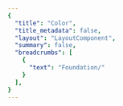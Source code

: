 ```yaml
---
{
  "title": "Color",
  "title_metadata": false,
  "layout": "LayoutComponent",
  "summary": false,
  "breadcrumbs": [
    {
      "text": "Foundation/"
    }
  ],
}
---
```

<cdr-doc-tabs :labels="['Overview', 'Guidelines', 'Brand Palette']">
<template slot="Overview">
<cdr-doc-table-of-contents-shell>
  

Color design tokens store the fundamental decisions of Cedar’s visual language: 
  - Stores color specifications using variable names, not hard-coded values such as hex values for color
  - Allows us to maintain a scalable, adjustable, and consistent visual system 
  - Delivers updates to the brand identity with minimal impact to the code
  - Specifies a hierarchical and semantically defined system


## Color Tokens

### Web and Mobile
List of color tokens with descriptions and values. Web and mobile color tokens have identical hex values but the naming pattern differs. For example, color token names are:
  - **For Web:** cdr-color-text-primary-lightmode 
  - **For Android:** cdr_color_text_primary_lightmode

#### Background

| Token              | Token Name and Usage                   | Token Values        |
| :----------------- | :------------------------------------- | :------------------ |
| <color-example color="cdr-color-background-form-input-lightmode" /> | **cdr-color-background-form-input-lightmode** <br>Only use for light background color - lightest value    | #ffffff <br>r255  g255  b255  |
| <color-example color="cdr-color-background-lighter" /> | **cdr-color-background-lighter** <br>Only use for light background color - value is between light and lightest   | #fafafa <br>r250  g250  b250  |
| <color-example color="cdr-color-background-light" /> | **cdr-color-background-light** <br>Only use for light background color <br>  | #f7f7f7 <br>r247  g247  b247  |
| <color-example color="cdr-color-background-dark" /> | **cdr-color-background-dark** <br>Only use for dark background color   | #292929 <br>r41  g41  b41  |
| <color-example color="cdr-color-background-darker" /> | **cdr-color-background-darker** <br>Only use for dark background color - darkest value   | #1a1a1a <br>r26  g26  b26  |

<br>

#### Typography Colors
##### Text or Foreground Colors on Light Backgrounds

| Token              | Token Name and Usage                   | Token Values        |
| :----------------- | :------------------------------------- | :------------------ |
| <color-example color="cdr-color-text-primary-lightmode" /> | **cdr-color-text-primary-lightmode** <br>Primary body text color on a light background    | #292929<br>r41  g41  b41  |
| <color-example color="cdr-color-text-secondary-lightmode" /> | **cdr-color-text-secondary-lightmode** <br>Secondary or supplemental text color on a light background   | #616161<br>r97  g97  b97  |
| <color-example color="cdr-color-text-link-lightmode" /> | **cdr-color-text-link-lightmode** <br>Link text color on a light background   | #3278ae<br>r50  g120  b174  |
| <color-example color="cdr-color-text-disabled-lightmode" /> | **cdr-color-text-disabled-lightmode** <br>Disabled text color for interactive UI elements on a light background   | #b8b8b8<br>r184  g184  b184  |
| <color-example color="cdr-color-text-error-lightmode" /> | **cdr-color-text-error-lightmode** <br>Error text color on a light background   | #b5292b<br>r181  g41  b43  |

<br>

##### Text or Foreground Colors on Dark Backgrounds

| Token              | Token Name and Usage                   | Token Values        |
| :----------------- | :------------------------------------- | :------------------ |
| <color-example color="cdr-color-text-primary-darkmode" /> | **cdr-color-text-primary-darkmode** <br>Primary body text color on a dark background     | #fafafa<br>r250  g250  b250  |
| <color-example color="cdr-color-text-secondary-darkmode" /> | **cdr-color-text-secondary-darkmode** <br>Secondary or supplemental text color on a dark background    | #999999<br>r153  g153  b153  |
| <color-example color="cdr-color-text-link-darkmode" /> | **cdr-color-text-link-darkmode** <br>Link text color on a dark background    | #5197cd<br>r81  g151  b205  |
| <color-example color="cdr-color-text-disabled-darkmode" /> | **cdr-color-text-disabled-darkmode** <br>Disabled text color for interactive UI elements on a dark background    | #616161<br>r97  g97  b97  |
| <color-example color="cdr-color-text-error-darkmode" /> | **cdr-color-text-error-darkmode** <br>Error text color on a dark background     | #e86868<br>r232  g104  b104  |


<br>

#### Forms Colors
##### Text and Backgrounds for Forms on Light Backgrounds

| Token              | Token Name and Usage                   | Token Values        |
| :----------------- | :------------------------------------- | :------------------ |
| <color-example color="cdr-color-text-form-label-lightmode" /> | **cdr-color-text-form-label-lightmode** <br>Label text color for forms on a light background. Can also be used for input entry text    | #292929<br>r41  g41  b41  |
| <color-example color="cdr-color-text-form-placeholder-lightmode" /> | **cdr-color-text-form-placeholder-lightmode** <br>Placeholder text color for forms on a light background     | #616161<br>r97  g97  b97  |
| <color-example color="cdr-color-text-form-disabled-lightmode" /> | **cdr-color-text-form-disabled-lightmode** <br>Disabled text color for forms on a light background     | #b8b8b8<br>r184  g184  b184  |
| <color-example color="cdr-color-background-form-lightmode" /> | **cdr-color-background-form-lightmode** <br>Light background color for forms    | #ffffff<br>r255  g255  b255  |
| <color-example color="cdr-color-background-form-input-lightmode" /> | **cdr-color-background-form-input-lightmode** <br>Light background color for input control    | #ffffff<br>r255  g255  b255  |

<br>

##### Text and Backgrounds for Forms on Dark Backgrounds

| Token              | Token Name and Usage                   | Token Values        |
| :----------------- | :------------------------------------- | :------------------ |
| <color-example color="cdr-color-text-form-label-darkmode" /> | **cdr-color-text-form-label-darkmode** <br>Label text color for forms on a dark background. Can also be used for input entry text    | #fafafa<br>r250  g250  b250   |
| <color-example color="cdr-color-text-form-placeholder-darkmode" /> | **cdr-color-text-form-placeholder-darkmode** <br>Placeholder text color for forms on a dark background     | #999999<br>r153  g153  b153   |
| <color-example color="cdr-color-text-form-disabled-darkmode" /> | **cdr-color-text-form-disabled-darkmode** <br>Disabled text color for forms on a dark background     | #616161<br>r97  g97  b97   |
| <color-example color="cdr-color-background-form-darkmode" /> | **cdr-color-background-form-darkmode** <br>Dark background color for forms    | #292929<br>r41  g41  b41  |
| <color-example color="cdr-color-background-form-input-darkmode" /> | **cdr-color-background-form-input-darkmode** <br>Dark background color for input control    | #292929<br>r41  g41  b41  |

<br>

#### Border Colors
##### For Light Backgrounds

| Token              | Token Name and Usage                   | Token Values        |
| :----------------- | :------------------------------------- | :------------------ |
| <color-example color="cdr-color-border-primary-lightmode" /> | **cdr-color-border-primary-lightmode** <br>Primary border color for light background    | #616161<br>r97  g97  b97  |
| <color-example color="cdr-color-border-secondary-lightmode" /> | **cdr-color-border-secondary-lightmode** <br>Secondary border color for light background    | #b8b8b8<br>r184  g184  b184  |
| <color-example color="cdr-color-border-disabled-lightmode" /> | **cdr-color-border-disabled-lightmode** <br>Border color for disabled state for light background     | #dadada<br>r218  g218  b218  |
| <color-example color="cdr-color-border-error-lightmode" /> | **cdr-color-border-error-lightmode** <br>Border color for error validation state for light background     | #e86868<br>r232  g104  b104  |
| <color-example color="cdr-color-border-selected-lightmode" /> | **cdr-color-border-selected-lightmode** <br>     | #2b6692<br><span style="white-space: nowrap;">r43  g102  b146</span>  |

<br>

##### For Dark Backgrounds

| Token              | Token Name and Usage                   | Token Values        |
| :----------------- | :------------------------------------- | :------------------ |
| <color-example color="cdr-color-border-secondary-darkmode" /> | **cdr-color-border-secondary-darkmode** <br>Secondary border color for dark background    | #999999<br>r153  g153  b153   | 


<br>

</cdr-doc-table-of-contents-shell>
</template>




<template slot="Guidelines">
<cdr-doc-table-of-contents-shell>

Cedar offers a range of colors designed to be accessed, understood, and used by all people regardless of their age, background, or ability. We meet or exceed color contrast [WCAG AA accessibility standards](https://www.w3.org/WAI/standards-guidelines/wcag/).

## Examples
<do-dont :examples="[
  {
    type: 'do',
    image: 'color-illustrations/color_1_do.png',
    caption: 'use approved background colors to separate content areas'
  },
  {
    type: 'dont',
    image: 'color-illustrations/color_1_dont.png',
    caption: 'use accent colors as backgrounds'
  }
]" />

<br>

<do-dont :examples="[
  {
    type: 'do',
    image: 'color-illustrations/color_2_do.png',
    caption: 'arrange background colors to promote page hierarchy by minimizing shifts in background'
  },
  {
    type: 'dont',
    image: 'color-illustrations/color_2_dont.png',
    caption: 'alternate background colors in visually jarring ways'
  }
]" />

<br>

## Accessibility 
Text choices should be paired with their corresponding background color to ensure accessibility. Legend descriptions for WCAG contrast ratios requirements are:
  - **AAA:** 7:1 for normal text and 4.5:1 for large text 
  - **AA:** 4.5:1 for normal text and 3:1 for large text
  - **AA-LG:** Only for large text, graphical objects and user interface components

Note: Large text is defined as 18 point (typically 24px) or larger or with bold style, 14 point (typically 18.66px) or larger

<br>

### For Light Backgrounds
WCAG color contrast ratios for frequently used Cedar color tokens for text or foreground colors on light background colors.

#### cdr-color-background-lightest
<table>
  <tbody>
    <tr>
      <td> <cdr-img class="cdr-doc-article-img" :src="$withBase(`/color-illustrations/wcag_rating_bkgnd_lightest_primary_4-3.png`)"/> </td>
      <td>cdr-color-text-primary-lightmode  <br>AAA 14.55:1  </td>
    </tr>
    <tr>
      <td> <cdr-img class="cdr-doc-article-img" :src="$withBase(`/color-illustrations/wcag_rating_bkgnd_lightest_secondary_4-3.png`)"/> </td>
      <td>cdr-color-text-secondary-lightmode <br>AA 6.19:1 </td>
    </tr>
    <tr>
      <td> <cdr-img class="cdr-doc-article-img" :src="$withBase(`/color-illustrations/wcag_rating_bkgnd_lightest_link_4-3.png`)"/> </td>
      <td>cdr-color-text-link-lightmode <br>AA 4.74:1 </td>
    </tr>
    <tr>
      <td> <cdr-img class="cdr-doc-article-img" :src="$withBase(`/color-illustrations/wcag_rating_bkgnd_lightest_error_4-3.png`)"/> </td>
      <td>cdr-color-text-error-lightmode <br>AA 6.33:1 </td>
    </tr>
    <tr>
      <td> <cdr-img class="cdr-doc-article-img" :src="$withBase(`/color-illustrations/wcag_rating_bkgnd_lightest_disabled_4-3.png`)"/> </td>
      <td>cdr-color-text-disabled-lightmode <br>FAIL 1.98:1 </td>
    </tr>
  </tbody>
</table>

<br>

#### cdr-color-background-lighter
<table>
  <tbody>
    <tr>
      <td> <cdr-img class="cdr-doc-article-img" :src="$withBase(`/color-illustrations/wcag_rating_bkgnd_lighter_primary_4-3.png`)"/> </td>
      <td>cdr-color-text-primary-lightmode  <br>AAA 13.94:1   </td>
    </tr>
    <tr>
      <td> <cdr-img class="cdr-doc-article-img" :src="$withBase(`/color-illustrations/wcag_rating_bkgnd_lighter_secondary_4-3.png`)"/> </td>
      <td>cdr-color-text-secondary-lightmode <br>AA 5.93:1   </td>
    </tr>
    <tr>
      <td> <cdr-img class="cdr-doc-article-img" :src="$withBase(`/color-illustrations/wcag_rating_bkgnd_lighter_link_4-3.png`)"/> </td>
      <td>cdr-color-text-link-lightmode <br>AA 4.54:1  </td>
    </tr>
    <tr>
      <td> <cdr-img class="cdr-doc-article-img" :src="$withBase(`/color-illustrations/wcag_rating_bkgnd_lighter_error_4-3.png`)"/> </td>
      <td>cdr-color-text-error-lightmode <br>AA 6.07:1 </td>
    </tr>
    <tr>
      <td> <cdr-img class="cdr-doc-article-img" :src="$withBase(`/color-illustrations/wcag_rating_bkgnd_lighter_disabled_4-3.png`)"/> </td>
      <td>cdr-color-text-disabled-lightmode <br>FAIL 1.90:1 </td>
    </tr>
  </tbody>
</table>

<br>

#### cdr-color-background-light
<table>
  <tbody>
    <tr>
      <td> <cdr-img class="cdr-doc-article-img" :src="$withBase(`/color-illustrations/wcag_rating_bkgnd_light_primary_4-3.png`)"/> </td>
      <td>cdr-color-text-primary-lightmode  <br>AAA 13.58:1  </td>
    </tr>
    <tr>
      <td> <cdr-img class="cdr-doc-article-img" :src="$withBase(`/color-illustrations/wcag_rating_bkgnd_light_secondary_4-3.png`)"/> </td>
      <td>cdr-color-text-secondary-lightmode <br>AA 5.78:1  </td>
    </tr>
    <tr>
      <td> <cdr-img class="cdr-doc-article-img" :src="$withBase(`/color-illustrations/wcag_rating_bkgnd_light_link_4-3.png`)"/> </td>
      <td>cdr-color-text-link-lightmode <br>AA-LG 4.42:1 </td>
    </tr>
    <tr>
      <td> <cdr-img class="cdr-doc-article-img" :src="$withBase(`/color-illustrations/wcag_rating_bkgnd_light_error_4-3.png`)"/> </td>
      <td>cdr-color-text-error-lightmode <br>AA 5.91:1 </td>
    </tr>
    <tr>
      <td> <cdr-img class="cdr-doc-article-img" :src="$withBase(`/color-illustrations/wcag_rating_bkgnd_light_disabled_4-3.png`)"/> </td>
      <td>cdr-color-text-disabled-lightmode <br>FAIL 1.85:1  </td>
    </tr>
  </tbody>
</table> 

<br>


### For Dark Backgrounds
WCAG color contrast ratios for frequently used Cedar color tokens for text or foreground colors on dark background colors.

#### cdr-color-background-dark
<table>
  <tbody>
    <tr>
      <td> <cdr-img class="cdr-doc-article-img" :src="$withBase(`/color-illustrations/wcag_rating_bkgnd_dark_primary_4-3.png`)"/> </td>
      <td>cdr-color-text-primary-darkmode  <br>AAA 13.94:1 </td>
    </tr>
    <tr>
      <td> <cdr-img class="cdr-doc-article-img" :src="$withBase(`/color-illustrations/wcag_rating_bkgnd_dark_secondary_4-3.png`)"/> </td>
      <td>cdr-color-text-secondary-darkmode <br>AA 5.11:1 </td>
    </tr>
    <tr>
      <td> <cdr-img class="cdr-doc-article-img" :src="$withBase(`/color-illustrations/wcag_rating_bkgnd_dark_link_4-3.png`)"/> </td>
      <td>cdr-color-text-link-darkmode <br>AA 4.61:1  </td>
    </tr>
    <tr>
      <td> <cdr-img class="cdr-doc-article-img" :src="$withBase(`/color-illustrations/wcag_rating_bkgnd_dark_error_4-3.png`)"/> </td>
      <td>cdr-color-text-error-darkmode <br>AA 4.58:1 </td>
    </tr>
    <tr>
      <td> <cdr-img class="cdr-doc-article-img" :src="$withBase(`/color-illustrations/wcag_rating_bkgnd_dark_disabled_4-3.png`)"/> </td>
      <td>cdr-color-text-disabled-darkmode <br>FAIL 2.35:1  </td>
    </tr>
  </tbody>
</table>

<br>

#### cdr-color-background-darker
<table>
  <tbody>
    <tr>
      <td> <cdr-img class="cdr-doc-article-img" :src="$withBase(`/color-illustrations/wcag_rating_bkgnd_darker_primary_4-3.png`)"/> </td>
      <td>cdr-color-text-primary-darkmode  <br>AAA 16.67:1 </td>
    </tr>
    <tr>
      <td> <cdr-img class="cdr-doc-article-img" :src="$withBase(`/color-illustrations/wcag_rating_bkgnd_darker_secondary_4-3.png`)"/> </td>
      <td>cdr-color-text-secondary-darkmode <br>AA 6.11:1 </td>
    </tr>
    <tr>
      <td> <cdr-img class="cdr-doc-article-img" :src="$withBase(`/color-illustrations/wcag_rating_bkgnd_darker_link_4-3.png`)"/> </td>
      <td>cdr-color-text-link-darkmode <br>AA 5.52:1  </td>
    </tr>
    <tr>
      <td> <cdr-img class="cdr-doc-article-img" :src="$withBase(`/color-illustrations/wcag_rating_bkgnd_darker_error_4-3.png`)"/> </td>
      <td>cdr-color-text-error-darkmode <br>AA 5.48:1 </td>
    </tr>
    <tr>
      <td> <cdr-img class="cdr-doc-article-img" :src="$withBase(`/color-illustrations/wcag_rating_bkgnd_darker_disabled_4-3.png`)"/> </td>
      <td>cdr-color-text-disabled-darkmode <br>FAIL 2.81:1  </td>
    </tr>
  </tbody>
</table>

<br>

</cdr-doc-table-of-contents-shell>
</template>




<template slot="Brand Palette">
<cdr-doc-table-of-contents-shell>

<cdr-doc-alert style="border: 1px solid #c77523; border-left: 8px solid #c77523;">These values are NOT to be used by developers for creating custom UI.<br>If you are extending or modifying an existing Cedar component please work with the design system team to add support for your enhancements.</cdr-doc-alert>

Colors from Cedar’s base color palette are use throughout Cedar components and design recommendations. Use these values when:
  - Requesting or updating for an existing Cedar component
  - Requesting a new token 
  - Developing a new component that will be adopted by Cedar Design System
  
Note that the values on this page:
  - May not have a long lifespan
  - May alter the value more frequently
  - May be used for a wide variety of purposes

**Requesting a Token**
If you have a request for a token that is missing, you can [submit a pull request to the cedar-token repo](https://www.npmjs.com/package/@rei/cdr-tokens#addingupdating-tokens) or ask in the #cedar-users-support Slack channel. View <cdr-link :href=“$withBase(‘/foundation/design-tokens?active-link=adding-tokens-to-the-repository’)“>requirements</cdr-link> in the Adding Tokens to the repository on the Design Tokens article.  

**Developing or Updating Cedar Components**
The Cedar team welcomes contributions from the digital community at REI. If you are interested in contributing design or code, please reach out at in Slack at #cedar-user-support, email cedar@rei.com, or talk to your manager.


## Color Palette
### Grey Colors
Grey colors support the cohesive use of typography, backgrounds, and borders across the digital ecosystem. 

| Color               | Values              | Tokens Using                 |
| :------------------ | :------------------ | :--------------------------- |
| <cdr-img class="cdr-doc-article-img" :src="$withBase(`/color-illustrations/ex_color_grey_clean_slate_4-3.png`)"/> | #ffffff<br> r255  g255  b255 | cdr-color-background-lightest <br>cdr-color-background-form-lightmode<br>cdr-color-background-form-input-lightmode  |
| <cdr-img class="cdr-doc-article-img" :src="$withBase(`/color-illustrations/ex_color_grey_moon_shot_4-3.png`)"/>  | #fafafa<br>r250  g250  b250 | cdr-color-background-lighter <br>cdr-color-text-primary-darkmode <br>cdr-color-text-form-label-darkmode <br>cdr-color-border-primary-darkmode  |
| <cdr-img class="cdr-doc-article-img" :src="$withBase(`/color-illustrations/ex_color_grey_the_tooth_4-3.png`)"/> | #f7f7f7<br>r247  g247  b247 | cdr-color-background-light  |
| <cdr-img class="cdr-doc-article-img" :src="$withBase(`/color-illustrations/ex_color_grey_partly_cloudy_4-3.png`)"/> | #dadada<br>r218  g218  b218 | cdr-color-border-disabled-lightmode  |
| <cdr-img class="cdr-doc-article-img" :src="$withBase(`/color-illustrations/ex_color_grey_grey_matter_4-3.png`)"/> | #b8b8b8<br>r184  g184  b184 | cdr-color-text-disabled-lightmode <br>cdr-color-text-form-disabled-lightmode <br>cdr-color-border-secondary-lightmode  |
| <cdr-img class="cdr-doc-article-img" :src="$withBase(`/color-illustrations/ex_color_grey_holy_smoke_4-3.png`)"/> | #999999<br>r153  g153  b153 | cdr-color-text-secondary-darkmode <br>cdr-color-text-form-placeholder-darkmode <br>cdr-color-border-secondary-darkmode   |
| <cdr-img class="cdr-doc-article-img" :src="$withBase(`/color-illustrations/ex_color_grey_coal_train_4-3.png`)"/> | #7a7a7a<br> r122  g122  b122 | N/A  |
| <cdr-img class="cdr-doc-article-img" :src="$withBase(`/color-illustrations/ex_color_grey_taken_for_granite_4-3.png`)"/> | #616161<br>r97  g97  b97 | cdr-color-text-secondary-lightmode <br>cdr-color-text-form-placeholder-lightmode <br>cdr-color-text-disabled-darkmode <br>cdr-color-text-form-disabled-darkmode <br>cdr-color-border-primary-lightmode  |
| <cdr-img class="cdr-doc-article-img" :src="$withBase(`/color-illustrations/ex_color_grey_threat_level_midnight_4-3.png`)"/> | #434343<br>r67  g67  b67 | N/A  |
| <cdr-img class="cdr-doc-article-img" :src="$withBase(`/color-illustrations/ex_color_grey_heart_of_darkness_4-3.png`)"/> | #292929<br>r41  g41  b41 | cdr-color-background-dark <br>cdr-color-background-form-darkmode <br>cdr-color-background-form-input-darkmode <br>cdr-color-text-primary-lightmode <br>cdr-color-text-form-label-lightmode  |
| <cdr-img class="cdr-doc-article-img" :src="$withBase(`/color-illustrations/ex_color_grey_lost_in_space_4-3.png`)"/> | #1a1a1a<br>r26  g26  b26  | cdr-color-background-darker  |

<br>

### Tan Colors
Tan or brand colors are core to the co-op. They’re often used as backgrounds when an experience calls for a stronger brand impression.

| Color               | Values              | Tokens Using                 |
| :------------------ | :------------------ | :--------------------------- |
| <cdr-img class="cdr-doc-article-img" :src="$withBase(`/color-illustrations/ex_color_tan_moose_tooth_4-3.png`)"/> | #faf9f5<br>r250  g249  b245 | N/A  |
| <cdr-img class="cdr-doc-article-img" :src="$withBase(`/color-illustrations/ex_color_tan_hissing_llamas_4-3.png`)"/> | #f1efe4<br>r241  g239  b228  | N/A  |


<br>

### Blue Colors
Blue colors are used in a variety of scenarios such as prompting user actions, communicating informational messaging, and indicating links within body copy.

| Color               | Values              | Tokens Using                 |
| :------------------ | :------------------ | :--------------------------- |
| <cdr-img class="cdr-doc-article-img" :src="$withBase(`/color-illustrations/ex_color_blue_suede_shoes_4-3.png`)"/> | #5197cd<br>r81  g151  b205  | cdr-color-text-link-darkmode  |
| <cdr-img class="cdr-doc-article-img" :src="$withBase(`/color-illustrations/ex_color_blue_easily_excited_4-3.png`)"/> | #3278ae<br>r50  g120  b174  | cdr-color-text-link-lightmode  |
| <cdr-img class="cdr-doc-article-img" :src="$withBase(`/color-illustrations/ex_color_blue_closed_on_monday_4-3.png`)"/> | #2b6692<br>r43  g102  b146 | cdr-color-border-selected-lightmode  |
| <cdr-img class="cdr-doc-article-img" :src="$withBase(`/color-illustrations/ex_color_blue_go_van_gogh_4-3.png`)"/> | #1e4e72<br>r30  g78  b114  | N/A  |


<br>

### Green Colors
Green colors are used in a variety of scenarios such as providing feedback for successful form submission.

| Color               | Values              | Tokens Using                 |
| :------------------ | :------------------ | :--------------------------- |
| <cdr-img class="cdr-doc-article-img" :src="$withBase(`/color-illustrations/ex_color_green_thin_mint_4-3.png`)"/> | #edf7ee<br> r237  g247  b238  | N/A  |
| <cdr-img class="cdr-doc-article-img" :src="$withBase(`/color-illustrations/ex_color_green_crimp_son_and_clover_4-3.png`)"/> | #6c9f71<br> r108  g159  b113  | N/A  |
| <cdr-img class="cdr-doc-article-img" :src="$withBase(`/color-illustrations/ex_color_green_instant_winner_4-3.png`)"/> | #367c3c<br> r54  g124  b60  | N/A  |


<br>

### Red Colors
Red colors are used in a variety of scenarios such as announcing sale items and communicating error messaging.

| Color               | Values              | Tokens Using                 |
| :------------------ | :------------------ | :--------------------------- |           
| <cdr-img class="cdr-doc-article-img" :src="$withBase(`/color-illustrations/ex_color_red_snap_decision_4-3.png`)"/>| #e86868<br>r232  g104  b104  | cdr-color-text-error-darkmode <br>cdr-color-border-error-lightmode  |
| <cdr-img class="cdr-doc-article-img" :src="$withBase(`/color-illustrations/ex_color_red_attention_grabber_4-3.png`)"/> | #c83232<br>r200  g50  b50  | N/A  |
| <cdr-img class="cdr-doc-article-img" :src="$withBase(`/color-illustrations/ex_color_red_high_stakes_4-3.png`)"/> | #b5292b<br>r181  g41  b43 | cdr-color-text-error-lightmode  |
| <cdr-img class="cdr-doc-article-img" :src="$withBase(`/color-illustrations/ex_color_red_quick_fixe_4-3.png`)"/> | #a12024<br> r161  g32  b36  | N/A  |


<br>

### Yellow Colors
Yellow colors are used in a variety of scenarios such as providing feedback for warning messages.

| Color               | Values              | Tokens Using                 |
| :------------------ | :------------------ | :--------------------------- |
| <cdr-img class="cdr-doc-article-img" :src="$withBase(`/color-illustrations/ex_color_yellow_light_tension_4-3.png`)"/> | #fff5be<br>r255  g245  b190  | N/A  |
| <cdr-img class="cdr-doc-article-img" :src="$withBase(`/color-illustrations/ex_color_yellow_golden_face_4-3.png`)"/> | #f8b877<br>r248  g184  b119  | N/A  |
| <cdr-img class="cdr-doc-article-img" :src="$withBase(`/color-illustrations/ex_color_yellow_dehydrated_lemon_4-3.png`)"/>| #c77523<br>r199  g117  b35 | N/A  |

<br>

</cdr-doc-table-of-contents-shell>
</template>
</cdr-doc-tabs>
